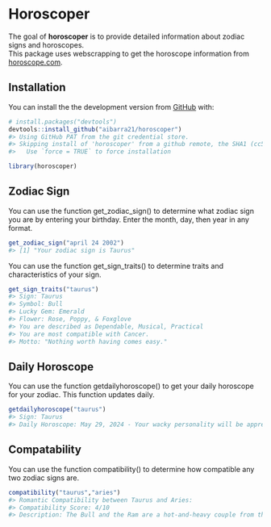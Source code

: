 
<!-- README.md is generated from README.Rmd. Please edit that file -->

# Horoscoper

<!-- badges: start -->
<!-- badges: end -->

The goal of **horoscoper** is to provide detailed information about
zodiac signs and horoscopes.  
This package uses webscrapping to get the horoscope information from
[horoscope.com](https://www.horoscope.com/us/index.aspx).

## Installation

You can install the the development version from
[GitHub](https://github.com/) with:

``` r
# install.packages("devtools")
devtools::install_github("aibarra21/horoscoper")
#> Using GitHub PAT from the git credential store.
#> Skipping install of 'horoscoper' from a github remote, the SHA1 (cc5a2f87) has not changed since last install.
#>   Use `force = TRUE` to force installation
```

``` r
library(horoscoper)
```

## Zodiac Sign

You can use the function get_zodiac_sign() to determine what zodiac sign
you are by entering your birthday. Enter the month, day, then year in
any format.

``` r
get_zodiac_sign("april 24 2002")
#> [1] "Your zodiac sign is Taurus"
```

You can use the function get_sign_traits() to determine traits and
characteristics of your sign.

``` r
get_sign_traits("taurus")
#> Sign: Taurus
#> Symbol: Bull
#> Lucky Gem: Emerald
#> Flower: Rose, Poppy, & Foxglove
#> You are described as Dependable, Musical, Practical
#> You are most compatible with Cancer.
#> Motto: "Nothing worth having comes easy."
```

## Daily Horoscope

You can use the function getdailyhoroscope() to get your daily horoscope
for your zodiac. This function updates daily.

``` r
getdailyhoroscope("taurus")
#> Sign: Taurus
#> Daily Horoscope: May 29, 2024 - Your wacky personality will be appreciated today, Taurus, but don't take it too far. Leave room for seriousness to enter the picture. There's a dreamy, cloudy sensation to the day that might make it difficult for you to concentrate on any one thing. If you pretend to know the answer when you don't, you'll only confuse the people who rely on your knowledge or authority. Respect that everyone wants answers these days.
```

## Compatability

You can use the function compatibility() to determine how compatible any
two zodiac signs are.

``` r
compatibility("taurus","aries")
#> Romantic Compatibility between Taurus and Aries:
#> Compatibility Score: 4/10
#> Description: The Bull and the Ram are a hot-and-heavy couple from the start as each sign is sensual and passionate, which creates fireworks in bed.  However, there isn’t much going for the pairing.  The fiery temper of Aries clashes with the stubborn patience of Taurus, making fights a standoff.  Aries seeks change while Taurus craves routine.  Being one sign apart, they couldn’t be more different in terms of temperament and life views. Despite their glaring differences, the start of an Aries/Taurus paring is a beautiful thing: gushing compliments, gifts, vibrant conversation, and utter devotion.  As ambitious people, Taurus can help keep Aries steady and grounded while Aries can push the Bull to dream bigger.  Aries boldly seeks adventure and Taurus gives them a solid plan on how to get there—and a beautiful home to come back to.
```

